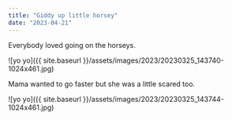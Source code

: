 ```yaml
---
title: "Giddy up little horsey"
date: "2023-04-21"
---
```


Everybody loved going on the horseys.

![yo yo]({{ site.baseurl }}/assets/images/2023/20230325_143740-1024x461.jpg)

Mama wanted to go faster but she was a little scared too.

![yo yo]({{ site.baseurl }}/assets/images/2023/20230325_143744-1024x461.jpg)
